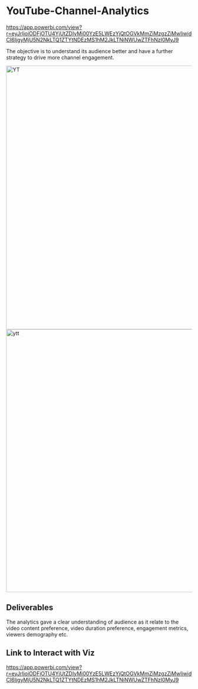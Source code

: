 # YouTube-Channel-Analytics
https://app.powerbi.com/view?r=eyJrIjoiODFjOTU4YjUtZDIyMi00YzE5LWEzYjQtOGVkMmZiMzgzZjMwIiwidCI6IjgyMjU5N2NkLTQ1ZTYtNDEzMS1hM2JkLTNiNWUwZTFhNzI0MyJ9

The objective is to understand its audience better and have a further strategy to drive more channel engagement.


<img width="715" alt="YT" src="https://github.com/DonFrancis1/YouTube-Channel-Analytics/assets/88105784/8e0ebbd5-6d36-4cc9-8c3f-6bb5831b79bb">




<img width="713" alt="ytt" src="https://github.com/DonFrancis1/YouTube-Channel-Analytics/assets/88105784/a3ff60ec-8eb7-4b21-804e-3da1d9465287">


## Deliverables
The analytics gave a clear understanding of audience as it relate to the video content preference, video duration preference, engagement metrics, viewers demography etc. 
## Link to Interact with Viz
https://app.powerbi.com/view?r=eyJrIjoiODFjOTU4YjUtZDIyMi00YzE5LWEzYjQtOGVkMmZiMzgzZjMwIiwidCI6IjgyMjU5N2NkLTQ1ZTYtNDEzMS1hM2JkLTNiNWUwZTFhNzI0MyJ9
